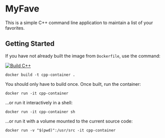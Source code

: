 # MyFave

This is a simple C++ command line application to maintain a list of your favorites.

## Getting Started

If you have not already built the image from `Dockerfile`, use the command:


[![Build C++](https://github.com/Shalom-cmd/MyFave/actions/workflows/ci.yml/badge.svg)](https://github.com/Shalom-cmd/MyFave/actions/workflows/ci.yml)
```
docker build -t cpp-container .
```

You should only have to build once. Once built, run the container:

```
docker run -it cpp-container
```

...or run it interactively in a shell:

```
docker run -it cpp-container sh
```

...or run it with a volume mounted to the current source code:

```
docker run -v "$(pwd)":/usr/src -it cpp-container
```

